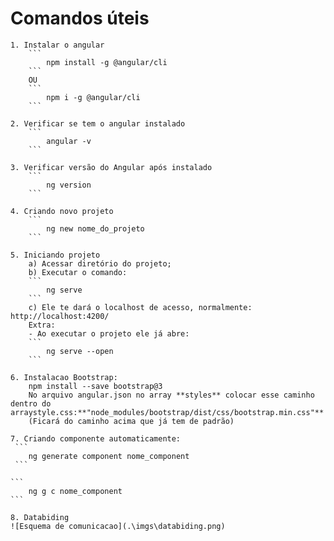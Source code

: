 # Comandos úteis

    1. Instalar o angular
        ```
            npm install -g @angular/cli
        ```
        OU
        ```
            npm i -g @angular/cli
        ```

    2. Verificar se tem o angular instalado
        ```
            angular -v
        ```

    3. Verificar versão do Angular após instalado
        ```
            ng version
        ```

    4. Criando novo projeto
        ```
            ng new nome_do_projeto
        ```

    5. Iniciando projeto
        a) Acessar diretório do projeto;
        b) Executar o comando:
        ```
            ng serve
        ```
        c) Ele te dará o localhost de acesso, normalmente: http://localhost:4200/
        Extra:
        - Ao executar o projeto ele já abre:
        ```
            ng serve --open
        ```

    6. Instalacao Bootstrap:
        npm install --save bootstrap@3
        No arquivo angular.json no array **styles** colocar esse caminho dentro do arraystyle.css:**"node_modules/bootstrap/dist/css/bootstrap.min.css"**
        (Ficará do caminho acima que já tem de padrão)
    
    7. Criando componente automaticamente:
     ```
        ng generate component nome_component
     ```

    ```
        ng g c nome_component
    ```

    8. Databiding
    ![Esquema de comunicacao](.\imgs\databiding.png)
